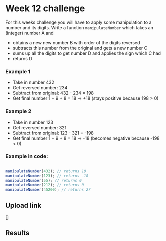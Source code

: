 # Week 12 challenge

For this weeks challenge you will have to apply some manipulation to a number and its digits.
Write a function `manipulateNumber` which takes an (integer) number A and
* obtains a new new number B with order of the digits reversed
* subtracts this number from the original and gets a new number C
* sums up all the digits to get number D and applies the sign which C had
* returns D

### Example 1

* Take in number 432
* Get reversed number: 234
* Subtract from original: 432 - 234 = 198
* Get final number 1 + 9 + 8 = 18 => +18 (stays positive because 198 > 0)

### Example 2

* Take in number 123
* Get reversed number: 321
* Subtract from original: 123 - 321 = -198
* Get final number 1 + 9 + 8 = 18 => -18 (becomes negative because -198 < 0)


### Example in code:

```javascript

manipulateNumber(432); // returns 18
manipulateNumber(123); // returns -18
manipulateNumber(55); // returns 0
manipulateNumber(212); // returns 0
manipulateNumber(45200); // returns 27

```


## Upload link

[]


## Results

